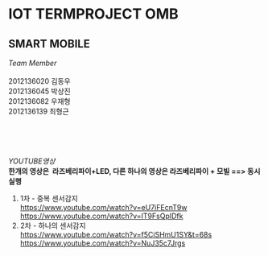 IOT TERMPROJECT OMB
=======================
SMART MOBILE
------------------

*Team Member* </br>
</br>
2012136020  김동우 </br>
2012136045  박상진 </br>
2012136082  우재형 </br>
2012136139  최형근 </br>

</br>
</br>
</br>

*YOUTUBE영상* </br>
**한개의 영상은  라즈베리파이+LED, 다른 하나의 영상은 라즈베리파이 + 모빌 ==> 동시실행**</br>
1. 1차 - 중복 센서감지 </br>
https://www.youtube.com/watch?v=eU7iFEcnT9w </br>
https://www.youtube.com/watch?v=IT9FsQpIDfk </br>
2. 2차 - 하나의 센서감지 </br>
https://www.youtube.com/watch?v=f5CiSHmU1SY&t=68s </br>
https://www.youtube.com/watch?v=NuJ35c7Jrgs </br>
